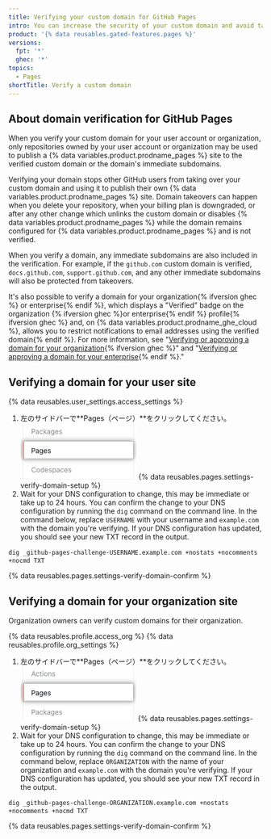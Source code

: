 ```yaml
---
title: Verifying your custom domain for GitHub Pages
intro: You can increase the security of your custom domain and avoid takeover attacks by verifying your domain.
product: '{% data reusables.gated-features.pages %}'
versions:
  fpt: '*'
  ghec: '*'
topics:
  - Pages
shortTitle: Verify a custom domain
---
```


## About domain verification for GitHub Pages

When you verify your custom domain for your user account or organization, only repositories owned by your user account or organization may be used to publish a {% data variables.product.prodname_pages %} site to the verified custom domain or the domain's immediate subdomains.

Verifying your domain stops other GitHub users from taking over your custom domain and using it to publish their own {% data variables.product.prodname_pages %} site. Domain takeovers can happen when you delete your repository, when your billing plan is downgraded, or after any other change which unlinks the custom domain or disables {% data variables.product.prodname_pages %} while the domain remains configured for {% data variables.product.prodname_pages %} and is not verified.

When you verify a domain, any immediate subdomains are also included in the verification. For example, if the `github.com` custom domain is verified, `docs.github.com`, `support.github.com`, and any other immediate subdomains will also be protected from takeovers.

It's also possible to verify a domain for your organization{% ifversion ghec %} or enterprise{% endif %}, which displays a "Verified" badge on the organization {% ifversion ghec %}or enterprise{% endif %} profile{% ifversion ghec %} and, on {% data variables.product.prodname_ghe_cloud %},  allows you to restrict notifications to email addresses using the verified domain{% endif %}. For more information, see "[Verifying or approving a domain for your organization](/organizations/managing-organization-settings/verifying-or-approving-a-domain-for-your-organization){% ifversion ghec %}" and "[Verifying or approving a domain for your enterprise](/enterprise-cloud@latest/admin/configuration/configuring-your-enterprise/verifying-or-approving-a-domain-for-your-enterprise){% endif %}."

## Verifying a domain for your user site

{% data reusables.user_settings.access_settings %}
1. 左のサイドバーで**Pages（ページ）**をクリックしてください。 ![Pages option in the settings menu](/assets/images/help/settings/user-settings-pages.png)
{% data reusables.pages.settings-verify-domain-setup %}
1. Wait for your DNS configuration to change, this may be immediate or take up to 24 hours. You can confirm the change to your DNS configuration by running the `dig` command on the command line. In the command below, replace `USERNAME` with your username and `example.com` with the domain you're verifying. If your DNS configuration has updated, you should see your new TXT record in the output.
  ```
  dig _github-pages-challenge-USERNAME.example.com +nostats +nocomments +nocmd TXT
  ```
{% data reusables.pages.settings-verify-domain-confirm %}

## Verifying a domain for your organization site

Organization owners can verify custom domains for their organization.

{% data reusables.profile.access_org %}
{% data reusables.profile.org_settings %}
1. 左のサイドバーで**Pages（ページ）**をクリックしてください。 ![Pages option in the settings menu](/assets/images/help/settings/org-settings-pages.png)
{% data reusables.pages.settings-verify-domain-setup %}
1. Wait for your DNS configuration to change, this may be immediate or take up to 24 hours. You can confirm the change to your DNS configuration by running the `dig` command on the command line. In the command below, replace `ORGANIZATION` with the name of your organization and `example.com` with the domain you're verifying. If your DNS configuration has updated, you should see your new TXT record in the output.
  ```
  dig _github-pages-challenge-ORGANIZATION.example.com +nostats +nocomments +nocmd TXT
  ```
{% data reusables.pages.settings-verify-domain-confirm %}
